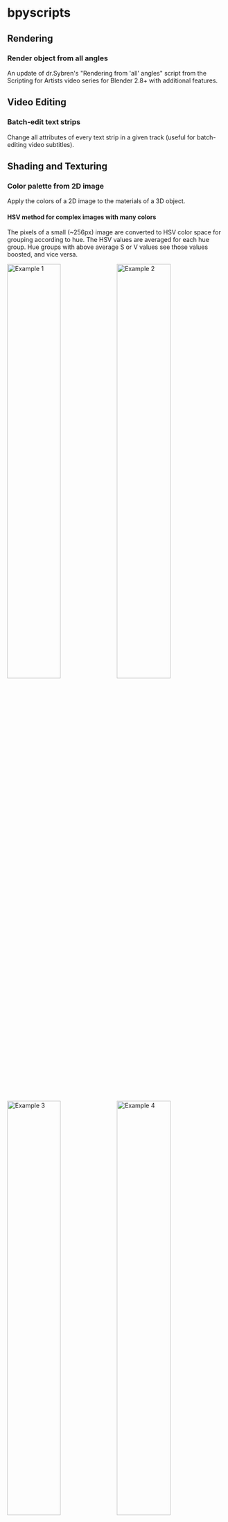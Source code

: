 # bpyscripts
## Rendering
### Render object from all angles
An update of dr.Sybren's "Rendering from 'all' angles" script from the Scripting for Artists video series for Blender 2.8+ with additional features.
## Video Editing
### Batch-edit text strips
Change all attributes of every text strip in a given track (useful for batch-editing video subtitles). 
## Shading and Texturing
### Color palette from 2D image
Apply the colors of a 2D image to the materials of a 3D object.

#### HSV method for complex images with many colors
The pixels of a small (~256px) image are converted to HSV color space for grouping according to hue. The HSV values are averaged for each hue group. Hue groups with above average S or V values see those values boosted, and vice versa.

<img alt="Example 1" src="https://github.com/user-attachments/assets/1fbb87aa-edc5-475d-b092-e241a89ffb52" width="49.5%">
<img alt="Example 2" src="https://github.com/user-attachments/assets/2803da71-18dc-494c-9202-9f35ce5353bc" width="49.5%">
<img alt="Example 3" src="https://github.com/user-attachments/assets/7ee70e3c-cd9f-4f9c-b05c-6e21de1ac620" width="49.5%">
<img alt="Example 4" src="https://github.com/user-attachments/assets/7de73726-0180-454c-8f97-db11af7c4161" width="49.5%">

#### RGB method for simple images with few colors
Only the first instance of each color group is taken into account in this simpler method with no color space conversions. 

<img alt="Example 1" src="https://github.com/user-attachments/assets/46cb9013-9938-4503-a02c-f9ad2a488836" width="49.5%">
<img alt="Example 2" src="https://github.com/user-attachments/assets/615a7187-c60d-4bf4-9d05-b156d9ce3bd6" width="49.5%">

<img alt="Example 3" src="https://github.com/user-attachments/assets/45d7d395-e204-4cb7-b8b9-5494f509ed58" width="24.5%">
<img alt="Example 4" src="https://github.com/user-attachments/assets/1ba1aba9-866b-4d47-9ef2-6429367d777f" width="24.5%">
<img alt="Example 5" src="https://github.com/user-attachments/assets/dbae187b-c704-43a9-afb6-43ca29029208" width="24.5%">
<img alt="Example 6" src="https://github.com/user-attachments/assets/6bee63ad-e891-4d2b-a50f-ac517a644a3d" width="24.5%">
